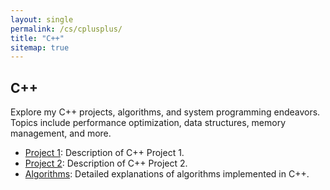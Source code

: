 ```yaml
---
layout: single
permalink: /cs/cplusplus/
title: "C++"
sitemap: true
---
```


## C++

Explore my C++ projects, algorithms, and system programming endeavors. Topics include performance optimization, data structures, memory management, and more.

- [Project 1](#): Description of C++ Project 1.
- [Project 2](#): Description of C++ Project 2.
- [Algorithms](#): Detailed explanations of algorithms implemented in C++.

